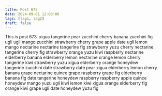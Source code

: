 ```yaml
---
title: Post 673
date: 2024-09-01 12:00:00
tags: [tag1, tag2]
draft: false
---
```

This is post 673.
xigua
tangerine
pear
zucchini
cherry
banana
zucchini
fig
ugli
ugli
mango
zucchini
strawberry
cherry
grape
apple
date
ugli
lemon
mango
nectarine
nectarine
tangerine
fig
strawberry
yuzu
cherry
nectarine
tangerine
cherry
fig
strawberry
orange
yuzu
kiwi
raspberry
nectarine
elderberry
banana
elderberry
lemon
nectarine
orange
lemon
cherry
tangerine
kiwi
strawberry
yuzu
xigua
elderberry
orange
honeydew
tangerine
zucchini
date
strawberry
date
pear
xigua
elderberry
lemon
cherry
banana
grape
nectarine
quince
grape
raspberry
grape
fig
elderberry
banana
fig
date
tangerine
honeydew
raspberry
raspberry
apple
quince
honeydew
mango
yuzu
ugli
kiwi
lemon
kiwi
xigua
orange
elderberry
fig
orange
kiwi
grape
ugli
date
honeydew
yuzu
fig
